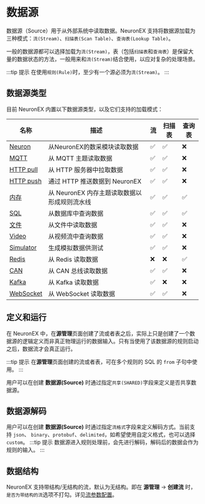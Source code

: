 # 数据源

数据源（Source）用于从外部系统中读取数据。NeuronEX 支持将数据源加载为三种模式：`流(Stream)`、`扫描表(Scan Table)`、`查询表(Lookup Table)`。

一般的数据源都可以选择加载为`流(Stream)`，表（包括`扫描表`和`查询表`）是保留大量的数据状态的方法，一般用来和`流(Stream)`结合使用，以应对复杂的处理场景。

:::tip 提示
在使用`规则(Rule)`时，至少有一个源必须为`流(Stream)`。
:::


## 数据源类型

目前 NeuronEX 内置以下数据源类型，以及它们支持的加载模式：

| 名称                        | 描述                                  | 流   | 扫描表 | 查询表 |
| --------------------------- | ---------------------------------- | ---- | ------ | ------ |
| [Neuron](./neuron.md)       | 从NeuronEX的数采模块读取数据           | ✅    | ✅      |❌ |
| [MQTT](./mqtt.md)           | 从 MQTT 主题读取数据                       | ✅    | ✅    | ❌    |
| [HTTP pull](./http_pull.md) | 从 HTTP 服务器中拉取数据                   | ✅    | ✅    | ❌    |
| [HTTP push](./http_push.md) | 通过 HTTP 推送数据到 NeuronEX              | ✅    | ✅   | ❌     |
| [内存](./memory.md)         | 从 NeuronEX 内存主题读取数据以形成规则流水线 | ✅    | ✅      | ✅     |
| [SQL](./sql.md)         | 从数据库中查询数据                        | ✅    | ✅      | ✅|
| [文件](./file.md)           | 从文件中读取数据                           | ✅    | ✅    | ❌    |
| [Video](./video.md)         | 从视频流中查询数据                        | ✅    | ✅   | ❌    |
| [Simulator](./simulator.md)         | 生成模拟数据供测试                       | ✅    | ✅   | ❌    |
| [Redis](./redis.md)         | 从 Redis 读取数据                      | ❌    | ❌   |  ✅   |
| [CAN](./can.md)         | 从 CAN 总线读取数据                      | ✅    | ✅   |  ❌   |
| [Kafka](./kafka.md)         | 从 Kafka 读取数据                      | ✅    | ❌   |  ❌   |
| [WebSocket](./websocket.md)         | 从 WebSocket 读取数据                      | ✅    | ✅   |  ❌   |

## 定义和运行

在 NeuronEX 中，在**源管理**页面创建了流或者表之后，实际上只是创建了一个数据源的逻辑定义而非真正物理运行的数据输入。只有当使用了该数据源的规则启动之后，数据流才会真正运行。

:::tip 提示
在**源管理**页面创建的流或者表，可在多个规则的 SQL 的 `from` 子句中使用。
:::

用户可以在创建 **数据源(Source)** 时通过指定`共享(SHARED)`字段来定义是否共享数据源。


## 数据源解码

用户可以在创建 **数据源(Source)** 时通过指定`流格式`字段来定义解码方式。当前支持 `json`、 `binary`、`protobuf`、`delimited`，如希望使用自定义格式，也可以选择 `custom`。
:::tip 提示
数据源进入规则处理前，会先进行解码，解码后的数据会作为规则的输入。
:::

## 数据结构

NeuronEX 支持带结构/无结构的流，默认为无结构。即在 **源管理** -> **创建流** 时，`是否为带结构的流`选项不打勾。详见[流参数配置](./stream.md#流参数配置)。



